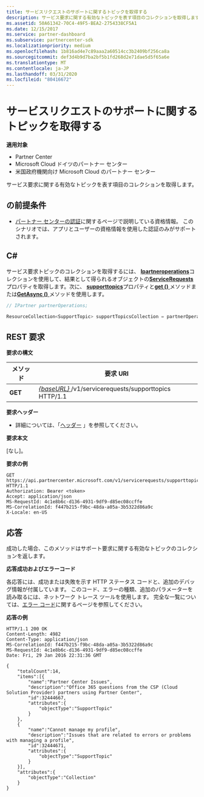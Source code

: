 ```yaml
---
title: サービスリクエストのサポートに関するトピックを取得する
description: サービス要求に関する有効なトピックを表す項目のコレクションを取得します。
ms.assetid: 50A61342-70C4-49F5-BEA2-2754338CF5A1
ms.date: 12/15/2017
ms.service: partner-dashboard
ms.subservice: partnercenter-sdk
ms.localizationpriority: medium
ms.openlocfilehash: 1b816ad4e7c89aaa2a60514cc3b2409bf256ca8a
ms.sourcegitcommit: def3d4b9d7ba2bf5b1fd268d2e71dae5d5f65a6e
ms.translationtype: MT
ms.contentlocale: ja-JP
ms.lasthandoff: 03/31/2020
ms.locfileid: "80416672"
---
```

# <a name="get-service-request-support-topics"></a>サービスリクエストのサポートに関するトピックを取得する

**適用対象**

- Partner Center
- Microsoft Cloud ドイツのパートナー センター
- 米国政府機関向け Microsoft Cloud のパートナー センター

サービス要求に関する有効なトピックを表す項目のコレクションを取得します。

## <a name="span-idprerequisitesspan-idprerequisitesspan-idprerequisitesprerequisites"></a><span id="Prerequisites"/><span id="prerequisites"/><span id="PREREQUISITES"/>の前提条件


- [パートナー センターの認証](partner-center-authentication.md)に関するページで説明している資格情報。 このシナリオでは、アプリとユーザーの資格情報を使用した認証のみがサポートされます。

## <a name="span-idc_span-idc_c"></a><span id="C_"/><span id="c_"/>C#


サービス要求トピックのコレクションを取得するには、 [**Ipartneroperations**](https://docs.microsoft.com/dotnet/api/microsoft.store.partnercenter.ipartner)コレクションを使用して、結果として得られるオブジェクトの[**ServiceRequests**](https://docs.microsoft.com/dotnet/api/microsoft.store.partnercenter.ipartner.servicerequests)プロパティを取得します。次に、 [**supporttopics**](https://docs.microsoft.com/dotnet/api/microsoft.store.partnercenter.servicerequests.isupporttopicscollection)プロパティと[**get ()** ](https://docs.microsoft.com/dotnet/api/microsoft.store.partnercenter.servicerequests.isupporttopicscollection.get)メソッドまたは[**GetAsync ()** ](https://docs.microsoft.com/dotnet/api/microsoft.store.partnercenter.servicerequests.isupporttopicscollection.getasync)メソッドを使用します。

``` csharp
// IPartner partnerOperations;

ResourceCollection<SupportTopic> supportTopicsCollection = partnerOperations.ServiceRequests.SupportTopics.Get();
```

## <a name="span-idrest_requestspan-idrest_requestspan-idrest_requestrest-request"></a><span id="REST_Request"/><span id="rest_request"/><span id="REST_REQUEST"/>REST 要求


**要求の構文**

| メソッド  | 要求 URI                                                                           |
|---------|---------------------------------------------------------------------------------------|
| **GET** | [ *{baseURL}* ](partner-center-rest-urls.md)/v1/servicerequests/supporttopics HTTP/1.1 |

 

**要求ヘッダー**

- 詳細については、「[ヘッダー](headers.md) 」を参照してください。

**要求本文**

[なし]。

**要求の例**

```http
GET https://api.partnercenter.microsoft.com/v1/servicerequests/supporttopics HTTP/1.1
Authorization: Bearer <token>
Accept: application/json
MS-RequestId: 4c1e8b6c-d136-4931-9df9-d85ec08ccffe
MS-CorrelationId: f447b215-f9bc-48da-a05a-3b5322d86a9c
X-Locale: en-US
```

## <a name="span-idresponsespan-idresponsespan-idresponseresponse"></a><span id="Response"/><span id="response"/><span id="RESPONSE"/>応答


成功した場合、このメソッドはサポート要求に関する有効なトピックのコレクションを返します。

**応答成功およびエラーコード**

各応答には、成功または失敗を示す HTTP ステータス コードと、追加のデバッグ情報が付属しています。 このコード、エラーの種類、追加のパラメーターを読み取るには、ネットワーク トレース ツールを使用します。 完全な一覧については、[エラー コード](error-codes.md)に関するページを参照してください。

**応答の例**

```http
HTTP/1.1 200 OK
Content-Length: 4982
Content-Type: application/json
MS-CorrelationId: f447b215-f9bc-48da-a05a-3b5322d86a9c
MS-RequestId: 4c1e8b6c-d136-4931-9df9-d85ec08ccffe
Date: Fri, 29 Jan 2016 22:31:36 GMT

{
    "totalCount":14,
    "items":[{
        "name":"Partner Center Issues",
        "description":"Office 365 questions from the CSP (Cloud Solution Provider) partners using Partner Center",
        "id":32444667,
        "attributes":{
            "objectType":"SupportTopic"
        }
    },
    {
        "name":"Cannot manage my profile",
        "description":"Issues that are related to errors or problems with managing a profile",
        "id":32444671,
        "attributes":{
            "objectType":"SupportTopic"
        }
    }],
    "attributes":{
        "objectType":"Collection"
    }
}
```